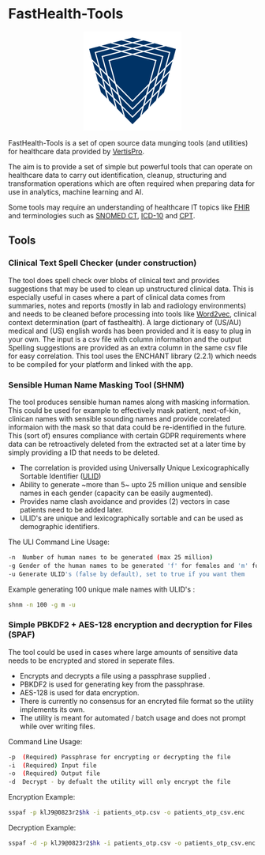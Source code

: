 # FastHealth-Tools
<p align="center">
    <img
      alt="FastHealth"
      src="fasthealth_logo.svg"
      width="200"
    />
</p>

FastHealth-Tools is a set of open source data munging tools (and utilities) for healthcare data provided by [VertisPro][]. 

The aim is to provide a set of simple but powerful tools that can operate on healthcare data to carry out identification, cleanup, structuring and transformation operations which are often required when preparing data for use in analytics, machine learning and AI.

Some tools may require an understanding of healthcare IT topics like [FHIR][] and terminologies such as [SNOMED CT][], [ICD-10][] and [CPT][].

## Tools

### Clinical Text Spell Checker (under construction)
The tool does spell check over blobs of clinical text and provides suggestions that may be used to clean up unstructured clinical data. This is especially useful in cases where a part of clinical data comes from summaries, notes and reports (mostly in lab and radiology environments) and needs to be cleaned before processing into tools like [Word2vec][], clinical context determination (part of fasthealth). A large dictionary of (US/AU) medical and (US) english words has been provided and it is easy to plug in your own. The input is a csv file with column informaiton and the output Spelling suggestions are provided as an extra column in the same csv file for easy correlation. This tool uses the ENCHANT library (2.2.1) which needs to be compiled for your platform and linked with the app.

### Sensible Human Name Masking Tool (SHNM)
The tool produces sensible human names along with masking information. This could be used for example to effectively mask patient, next-of-kin, clinican names with sensible sounding names and provide corelated informaion with the mask so that data could be re-identified in the future. This (sort of) ensures compliance with certain GDPR requirements where data can be retroactively deleted from the extracted set at a later time by simply providing a ID that needs to be deleted.

* The correlation is provided using Universally Unique Lexicographically Sortable Identifier ([ULID][])
* Ability to generate ~more than 5~ upto 25  million unique and sensible names in each gender (capacity can be easily augmented).
* Provides name clash avoidance and provides (2) vectors in case patients need to be added later.
* ULID's are unique and lexicographically sortable and can be used as demographic identifiers.

 The ULI
Command Line Usage:
```bash
-n  Number of human names to be generated (max 25 million)
-g Gender of the human names to be generated 'f' for females and 'm' for males. will generate female if unspecified
-u Generate ULID's (false by default), set to true if you want them
```
Example generating 100 unique male names with ULID's :
```bash
shnm -n 100 -g m -u
```

### Simple PBKDF2 + AES-128 encryption and decryption for Files (SPAF)
The tool could be used in cases where large amounts of sensitive data needs to be encrypted and stored in seperate files.
* Encrypts and decrypts a file using a passphrase supplied . 
* PBKDF2 is used for generating key from the passphrase.
* AES-128 is used for data encryption.
* There is currently no consensus for an encryted file format so the utility implements its own.
* The utility is meant for automated / batch usage and does not prompt while over writing files.

Command Line Usage:
```bash
-p  (Required) Passphrase for encrypting or decrypting the file
-i  (Required) Input file
-o  (Required) Output file
-d  Decrypt - by defualt the utility will only encrypt the file
```
Encryption Example:
```bash
sspaf -p klJ9@0823r2$hk -i patients_otp.csv -o patients_otp_csv.enc
```

Decryption Example:
```bash
sspaf -d -p klJ9@0823r2$hk -i patients_otp.csv -o patients_otp_csv.enc
```

[VertisPro]: https://www.vertispro.com
[FHIR]: https://www.hl7.org/fhir
[SNOMED CT]: https://www.snomed.org/snomed-ct
[ICD-10]: https://en.wikipedia.org/wiki/ICD-10
[CPT]: https://en.wikipedia.org/wiki/Current_Procedural_Terminology
[ULID]: https://github.com/ulid/spec
[Word2vec]: https://en.wikipedia.org/wiki/Word2vec